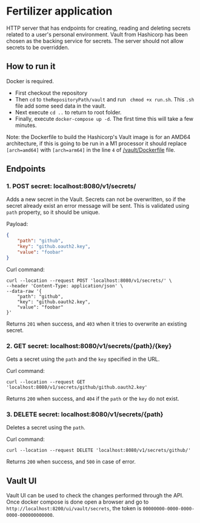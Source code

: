 # Fertilizer application
HTTP server that has endpoints for creating, reading and deleting secrets related to a user's personal environment. Vault from Hashicorp has been chosen as the backing service for secrets. The server should not allow secrets to be overridden.

## How to run it
Docker is required.

- First checkout the repository
- Then `cd` to `theRepositoryPath/vault` and run ` chmod +x run.sh`. This `.sh` file add some seed data in the vault.
- Next execute `cd ..` to return to root folder.
- Finally, execute `docker-compose up -d`. The first time this will take a few minutes.

Note: the Dockerfile to build the Hashicorp's Vault image is for an AMD64 architecture, if this is going to be run in a M1 processor it should replace `[arch=amd64]` with `[arch=arm64]` in the line `4` of [/vault/Dockerfile](vault/Dockerfile) file.

## Endpoints
### 1. POST secret: localhost:8080/v1/secrets/
Adds a new secret in the Vault. Secrets can not be overwritten, so if the secret already exist an error message will be sent. This is validated using `path` property, so it should be unique.

Payload:
```json
{
    "path": "github",
    "key": "github.oauth2.key",
    "value": "foobar"
}
```

Curl command:
```shell
curl --location --request POST 'localhost:8080/v1/secrets/' \
--header 'Content-Type: application/json' \
--data-raw '{
    "path": "github",
    "key": "github.oauth2.key",
    "value": "foobar"
}'
```
Returns `201` when success, and `403` when it tries to overwrite an existing secret.

### 2. GET secret: localhost:8080/v1/secrets/{path}/{key}
Gets a secret using the `path` and the `key` specified in the URL.

Curl command:
```shell
curl --location --request GET 'localhost:8080/v1/secrets/github/github.oauth2.key'
```
Returns `200` when success, and `404` if the `path` or the `key` do not exist.

### 3. DELETE secret: localhost:8080/v1/secrets/{path}
Deletes a secret using the `path`.

Curl command:
```shell
curl --location --request DELETE 'localhost:8080/v1/secrets/github/'
```
Returns `200` when success, and `500` in case of error.

## Vault UI
Vault UI can be used to check the changes performed through the API. Once docker compose is done open a browser and go to `http://localhost:8200/ui/vault/secrets`, the token is `00000000-0000-0000-0000-000000000000`.